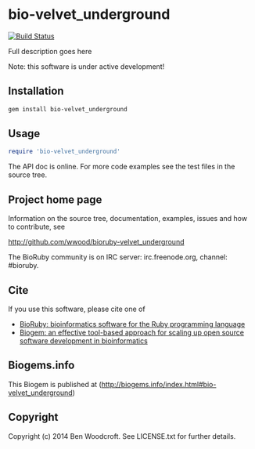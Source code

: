 # bio-velvet_underground

[![Build Status](https://secure.travis-ci.org/wwood/bioruby-velvet_underground.png)](http://travis-ci.org/wwood/bioruby-velvet_underground)

Full description goes here

Note: this software is under active development!

## Installation

```sh
gem install bio-velvet_underground
```

## Usage

```ruby
require 'bio-velvet_underground'
```

The API doc is online. For more code examples see the test files in
the source tree.
        
## Project home page

Information on the source tree, documentation, examples, issues and
how to contribute, see

  http://github.com/wwood/bioruby-velvet_underground

The BioRuby community is on IRC server: irc.freenode.org, channel: #bioruby.

## Cite

If you use this software, please cite one of
  
* [BioRuby: bioinformatics software for the Ruby programming language](http://dx.doi.org/10.1093/bioinformatics/btq475)
* [Biogem: an effective tool-based approach for scaling up open source software development in bioinformatics](http://dx.doi.org/10.1093/bioinformatics/bts080)

## Biogems.info

This Biogem is published at (http://biogems.info/index.html#bio-velvet_underground)

## Copyright

Copyright (c) 2014 Ben Woodcroft. See LICENSE.txt for further details.

